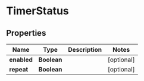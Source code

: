 

# TimerStatus


## Properties

| Name | Type | Description | Notes |
|------------ | ------------- | ------------- | -------------|
|**enabled** | **Boolean** |  |  [optional] |
|**repeat** | **Boolean** |  |  [optional] |



